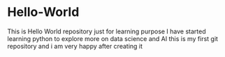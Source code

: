 # Hello-World
This is Hello World repository just for learning purpose
I have started learning python to explore more on data science and AI 
this is my first git repository and i am very happy after creating it
